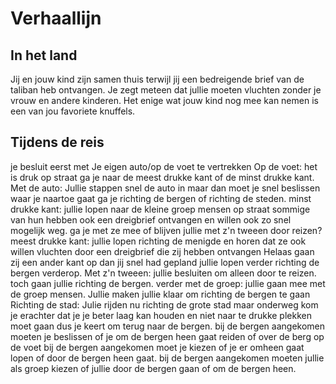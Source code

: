 # Verhaallijn

## In het land

Jij en jouw kind zijn samen thuis terwijl jij een bedreigende brief van de taliban heb ontvangen.
Je zegt meteen dat jullie moeten vluchten zonder je vrouw en andere kinderen.
Het enige wat jouw kind nog mee kan nemen is een van jou favoriete knuffels.

## Tijdens de reis

je  besluit eerst met Je eigen auto/op de voet te vertrekken
Op de voet: het is druk op straat ga je naar de meest drukke kant of de minst drukke kant.
Met de auto: Jullie stappen snel de auto in maar dan moet je snel beslissen waar je naartoe gaat ga je richting de bergen of richting de steden.
minst drukke kant: jullie lopen naar de kleine groep mensen op straat sommige van hun hebben ook een dreigbrief ontvangen en willen ook zo snel mogelijk weg.
ga je met ze mee of blijven jullie met z'n tweeen door reizen?
meest drukke kant: jullie lopen richting de menigde en horen dat ze ook willen vluchten door een dreigbrief die zij hebben ontvangen Helaas gaan zij een ander kant op dan jij snel had gepland jullie lopen verder richting de bergen verderop.
Met z'n tweeen: jullie besluiten om alleen door te reizen. toch gaan jullie richting de bergen.
verder met de groep: jullie gaan mee met de groep mensen. Jullie maken jullie klaar om richting de bergen te gaan
Richting de stad: Julie rijden nu richting de grote stad maar onderweg kom je erachter dat je je beter laag kan houden en niet naar te drukke plekken moet gaan dus je keert om terug naar de bergen.
bij de bergen aangekomen moeten je beslissen of je om de bergen heen gaat reiden of over de berg op de voet
bij de bergen aangekomen moet je kiezen of je er omheen gaat lopen of door de bergen heen gaat.
bij de bergen aangekomen moeten jullie als groep kiezen of jullie door de bergen gaan of om de bergen heen.
